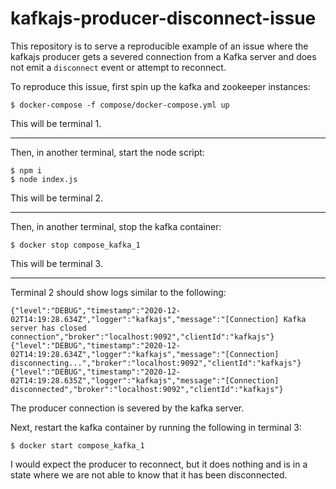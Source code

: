 # kafkajs-producer-disconnect-issue

This repository is to serve a reproducible example of an issue where
the kafkajs producer gets a severed connection from a Kafka server
and does not emit a `disconnect` event or attempt to reconnect.

To reproduce this issue, first spin up the kafka and zookeeper instances:

```
$ docker-compose -f compose/docker-compose.yml up
```

This will be terminal 1.

***

Then, in another terminal, start the node script:

```
$ npm i
$ node index.js
```

This will be terminal 2.

***

Then, in another terminal, stop the kafka container:

```
$ docker stop compose_kafka_1
```

This will be terminal 3.

***

Terminal 2 should show logs similar to the following:

```
{"level":"DEBUG","timestamp":"2020-12-02T14:19:28.634Z","logger":"kafkajs","message":"[Connection] Kafka server has closed connection","broker":"localhost:9092","clientId":"kafkajs"}
{"level":"DEBUG","timestamp":"2020-12-02T14:19:28.634Z","logger":"kafkajs","message":"[Connection] disconnecting...","broker":"localhost:9092","clientId":"kafkajs"}
{"level":"DEBUG","timestamp":"2020-12-02T14:19:28.635Z","logger":"kafkajs","message":"[Connection] disconnected","broker":"localhost:9092","clientId":"kafkajs"}
```

The producer connection is severed by the kafka server.

Next, restart the kafka container by running the following in terminal 3:

```
$ docker start compose_kafka_1
```

I would expect the producer to reconnect, but it does nothing and is in a state
where we are not able to know that it has been disconnected.

